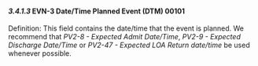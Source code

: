 #### *3.4.1.3* EVN-3 Date/Time Planned Event (DTM) 00101

Definition: This field contains the date/time that the event is planned. We recommend that _PV2-8 - Expected Admit Date/Time_, _PV2-9 - Expected Discharge Date/Time_ or _PV2-47 - Expected LOA Return date/time_ be used whenever possible.
